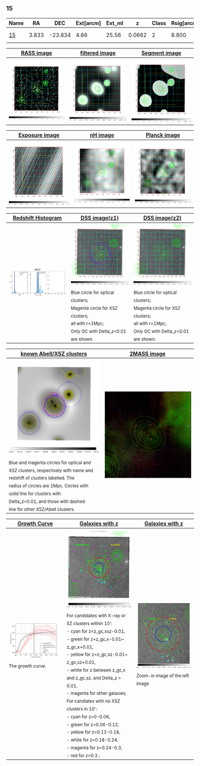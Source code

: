 <div STYLE="page-break-after: always;"></div>

### 15

|Name          |RA          |DEC      | Ext[arcm] | Ext_ml | z    | Class| Rsig[arcmin] | CRsig[c/s] | CR500[c/s] | R500[Mpc] |L500[erg/s]|F500[erg/s/cm^2]| M500[Msun]|Tx[keV]|beta|GC(XSZ,Delta_z<0.01)| GC(OPT,Delta_z<0.01)|GC|alias|
|--------------|------------|------------|---|---|-----------|--------|------|------|----|----|----|----|----|----|----|----|----|----|---|
|[15](script/15.md)     | 3.833       | -23.834       | 4.66    | 25.56   | 0.0662 | 2   | 8.800 |0.142 |0.143 |0.707 |2.788e+43 |2.629e-12 |1.069e+14 |2.277 |1.585 |MCXC, |A, |MCXC, A, |k512|

|[RASS image](../image/15/15_img.pdf)|[filtered image](../image/15/15_fil.pdf)|[Segment image](../image/15/15_seg.pdf)|
|-------------------|--------------------|-------------------|
| <img src="../image/15/15_img.png" width="300">  | <img src="../image/15/15_fil.png" width="300">   | <img src="../image/15/15_seg.png" width="300">  |

|[Exposure image](../image/15/15_mex.pdf)| [nH image](../image/15/15_nh.pdf)| [Planck image](../image/15/15_p.pdf)|
|-------------------|--------------------|-------------------|
|<img src="../image/15/15_mex.png" width="300">   | <img src="../image/15/15_nh.png" width="300">    | <img src="../image/15/15_p.png" width="300"> |

|[Redshift Histogram](../image/15/15_zg.pdf) | [DSS image(z1)](../image/15/15_dss_z1.pdf)      |  [DSS image(z2)](../image/15/15_dss_z2.pdf)    |
|-------------------|--------------------|-------------------|
|<img src="../image/15/15_zg.png" width="300"> |<img src="../image/15/15_dss_z1.png" width="300"> <sub><br>Blue circle for optical clusters; <br>Magenta circle for XSZ clusters; <br>all with r=1Mpc; <br>Only GC with Delta_z<0.01 are shown. </sub>| <img src="../image/15/15_dss_z2.png" width="300"><sub><br>Blue circle for optical clusters; <br>Magenta circle for XSZ clusters; <br>all with r=1Mpc; <br>Only GC with Delta_z<0.01 are shown. </sub> |

|[known Abell/XSZ clusters](../image/15/15_m.pdf) | [2MASS image](../image/15/15_2mass.pdf)      |
|-------------------|-------------------|
|<img src=../image/15/15_m.png width="300"> <sub><br>Blue and magenta circles for optical and <br>XSZ clusters, respectively with name and <br>redshift of clusters labelled. The <br>radius of circles are 1Mpc. Circles with <br>solid line for clusters with <br>Delta_z<0.01, and those with dashed <br>line for other XSZ/Abell clusters.        </sub>|<img src="../image/15/15_2mass.png" width="300">  |

|[Growth Curve](../image/15/15_gca_all.png) |[Galaxies with z](../image/15/15_opt_ned.pdf) |[Galaxies with z](../image/15/15_opt_ned_zoom.pdf) |
|-------------------|-------------------|-------------------|
| <img src="../image/15/15_gca_all.png" width="300"> <sub><br>The growth curve.</sub>| <img src=../image/15/15_opt_ned.png width="300"> <br><sub> For candidates with X-ray or SZ clusters within 10': <br> - cyan for z<z_gc,xsz-0.01, <br> - green for z=z_gc,x-0.01~ z_gc,x+0.01, <br> - yellow for z=z_gc,sz-0.01~ z_gc,sz+0.01, <br> - white for z between z_gc,x and z_gc,sz, and Delta_z > 0.01, <br> - magenta for other galaxies; <br>For candiates with no XSZ clusters in 10': <br> - cyan for z=0-0.06, <br> - green for z=0.06-0.12, <br> - yellow for z=0.12-0.18, <br> - white for z=0.18-0.24, <br> - magenta for z=0.24-0.3, <br> - red for z>0.3 ;  </sub>|<img src=../image/15/15_opt_ned_zoom.png width="300">  <br><sub> Zoom-in image of the left image</sub>|




